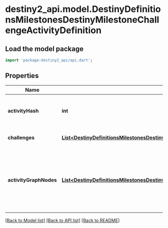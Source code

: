 # destiny2_api.model.DestinyDefinitionsMilestonesDestinyMilestoneChallengeActivityDefinition

## Load the model package
```dart
import 'package:destiny2_api/api.dart';
```

## Properties
Name | Type | Description | Notes
------------ | ------------- | ------------- | -------------
**activityHash** | **int** | The activity for which this challenge is active. | [optional] [default to null]
**challenges** | [**List&lt;DestinyDefinitionsMilestonesDestinyMilestoneChallengeDefinition&gt;**](DestinyDefinitionsMilestonesDestinyMilestoneChallengeDefinition.md) |  | [optional] [default to []]
**activityGraphNodes** | [**List&lt;DestinyDefinitionsMilestonesDestinyMilestoneChallengeActivityGraphNodeEntry&gt;**](DestinyDefinitionsMilestonesDestinyMilestoneChallengeActivityGraphNodeEntry.md) | If the activity and its challenge is visible on any of these nodes, it will be returned. | [optional] [default to []]

[[Back to Model list]](../README.md#documentation-for-models) [[Back to API list]](../README.md#documentation-for-api-endpoints) [[Back to README]](../README.md)


